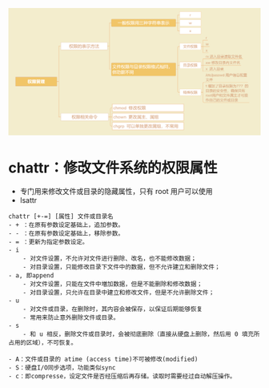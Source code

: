![](../photo/05_权限管理.png)

# chattr：修改文件系统的权限属性
- 专门用来修改文件或目录的隐藏属性，只有 root 用户可以使用
- lsattr

```
chattr [+-=] [属性] 文件或目录名
- + ：在原有参数设定基础上，追加参数。
- - ：在原有参数设定基础上，移除参数。
- = ：更新为指定参数设定。
- i	
	- 对文件设置，不允许对文件进行删除、改名，也不能修改数据；
	- 对目录设置，只能修改目录下文件中的数据，但不允许建立和删除文件；
- a, 即append
	- 对文件设置，只能在文件中増加数据，但是不能删除和修改数据；
	- 对目录设置，只允许在目录中建立和修改文件，但是不允许删除文件；
- u	
	- 对文件或目录，在删除时，其内容会被保存，以保证后期能够恢复
	- 常用来防止意外删除文件或目录。
- s	
	- 和 u 相反，删除文件或目录时，会被彻底删除（直接从硬盘上删除，然后用 0 填充所占用的区域），不可恢复。

- A：文件或目录的 atime (access time)不可被修改(modified)
- S：硬盘I/O同步选项，功能类似sync
- c：即compresse，设定文件是否经压缩后再存储。读取时需要经过自动解压操作。
```
